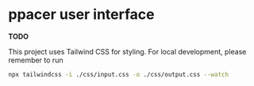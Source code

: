 # ppacer user interface

**TODO**

This project uses Tailwind CSS for styling. For local development, please
remember to run

```bash
npx tailwindcss -i ./css/input.css -o ./css/output.css --watch
```
